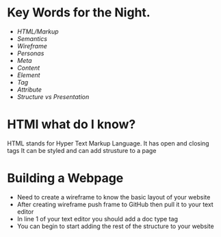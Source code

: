 # Key Words for the Night.

+ *HTML/Markup*
+ *Semantics*
+ *Wireframe*
+ *Personas*
+ *Meta*
+ *Content*
+ *Element*
+ *Tag*
+ *Attribute*
+ *Structure vs Presentation*

# HTMl what do I know? 

HTML stands for Hyper Text Markup Language.
It has open and closing tags
It can be styled and can add strusture to a page

# Building a Webpage

+ Need to create a wireframe to know the basic layout of your website
+ After creating wireframe push frame to GitHub then pull it to your text editor 
+ In line 1 of your text editor you should add a doc type tag <!Doctype html>
+ You can begin to start adding the rest of the structure to your website
 